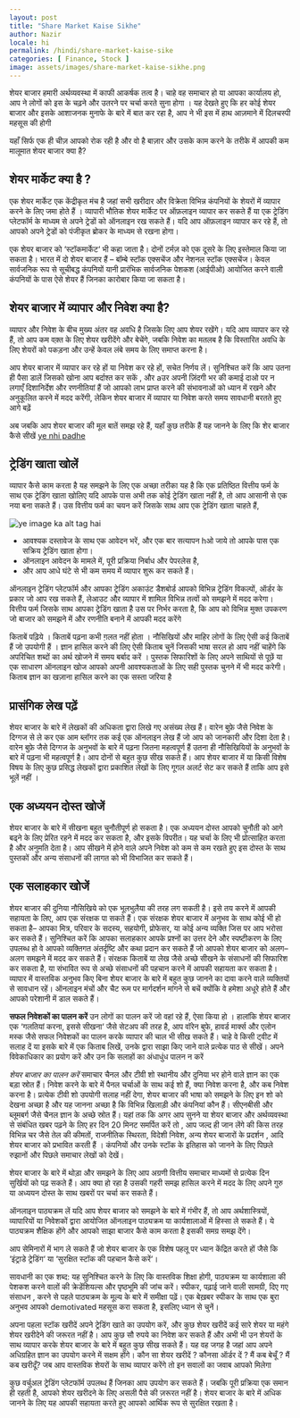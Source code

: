 ```yaml
---
layout: post
title: "Share Market Kaise Sikhe"
author: Nazir
locale: hi
permalink: /hindi/share-market-kaise-sike
categories: [ Finance, Stock ]
image: assets/images/share-market-kaise-sikhe.png
---
```


शेयर बाजार हमारी अर्थव्यवस्था में काफी आकर्षक तत्व है। चाहे वह समाचार हो या आपका कार्यालय हो, आप ने लोगों को इस के चढ़ने और उतरने पर चर्चा करते सुना होगा । यह देखते हुए कि हर कोई शेयर बाजार और इसके आशाजनक मुनाफे के बारे में बात कर रहा है,  आप ने भी इस में हाथ आज़माने में दिलचस्पी महसूस की होगी 

यहाँ सिर्फ एक ही चीज़ आपको रोक रही है और वो है बाज़ार और उसके काम करने के तरीके में आपकी कम मालूमात शेयर बाजार क्या है?

## शेयर मार्केट क्या है ?

एक शेयर  मार्केट  एक केंद्रीकृत मंच है जहां सभी खरीदार और विक्रेता विभिन्न कंपनियों के शेयरों में व्यापार करने के लिए जमा होते हैं । व्यापारी भौतिक शेयर  मार्केट पर ऑफ़लाइन व्यापार कर सकते हैं या एक ट्रेडिंग प्लेटफॉर्म के माध्यम से अपने ट्रेडों को ऑनलाइन रख सकते हैं। यदि आप ऑफ़लाइन व्यापार कर रहे हैं, तो आपको अपने ट्रेडों को पंजीकृत ब्रोकर के माध्यम से रखना होगा।

एक शेयर बाजार को ‘स्टॉकमार्केट‘ भी कहा जाता है। दोनों  टर्मज़ को एक दूसरे के लिए इस्तेमाल किया जा सकता है। भारत में दो शेयर बाजार हैं – बॉम्बे स्टॉक एक्सचेंज और नेशनल स्टॉक एक्सचेंज। केवल सार्वजनिक रूप से सूचीबद्ध कंपनियों यानी प्रारंभिक सार्वजनिक पेशकश (आईपीओ) आयोजित करने वाली कंपनियों के पास ऐसे शेयर हैं जिनका कारोबार किया जा सकता है।

## शेयर बाजार में व्यापार और निवेश क्या है?
व्यापार और निवेश के बीच मुख्य अंतर वह अवधि है जिसके लिए आप शेयर रखेंगे। यदि आप व्यापार कर रहे हैं, तो आप  कम वक़्त के लिए  शेयर  खरीदेंगे और बेचेंगे, जबकि निवेश का मतलब है कि विस्तारित अवधि के लिए शेयरों को पकड़ना और उन्हें केवल  लंबे समय के लिए  समाप्त करना है।

आप शेयर बाजार में व्यापार कर रहे हों या निवेश कर रहे हों, सचेत निर्णय लें। सुनिश्चित करें कि आप  उतना ही पैसा डालें जिसको खोना आप बर्दाश्त कर सकें , और aउर अपनी ज़िंदगी भर की कमाई दाओ पर न लगाएँ  दिशानिर्देश और रणनीतियां हैं जो आपको लाभ प्राप्त करने की संभावनाओं को ध्यान में रखने और अनुकूलित करने में मदद करेंगी, लेकिन शेयर बाजार में व्यापार या निवेश करते समय सावधानी  बरतते हुए आगे बढ़ें 

अब जबकि  आप शेयर बाजार की मूल बातें समझ रहे हैं, यहाँ कुछ तरीके हैं यह जानने के लिए  कि  शेर बाजार कैसे सीखें 
[ye nhi padhe](http://fincz.com/share-market-kya-hai/)

## ट्रेडिंग खाता खोलें
व्यापार कैसे काम करता है यह  समझने के लिए एक अच्छा तरीका यह है कि  एक प्रतिष्ठित वित्तीय फर्म के साथ एक ट्रेडिंग खाता  खोलिए यदि आपके पास अभी तक कोई ट्रेडिंग खाता नहीं है, तो आप आसानी से एक नया बना सकते हैं। उस वित्तीय फर्म का चयन करें जिसके साथ आप एक ट्रेडिंग खाता चाहते हैं, 

![ye image ka alt tag hai](https://akm-img-a-in.tosshub.com/businesstoday/images/story/202107/stockinvestors1200-sixteen_nine.jpg?size=1200:675 "ye image ak title hai")
- आवश्यक दस्तावेज के साथ एक आवेदन भरें, और एक बार सत्यापन hओ जाये तो आपके पास एक सक्रिय ट्रेडिंग खाता होगा। 
- ऑनलाइन आवेदन के मामले में, पूरी प्रक्रिया निर्बाध और पेपरलेस है, 
- और आप आधे घंटे से भी कम समय में व्यापार शुरू कर सकते हैं।

ऑनलाइन ट्रेडिंग प्लेटफॉर्म और आपका ट्रेडिंग अकाउंट डैशबोर्ड आपको विभिन्न ट्रेडिंग विकल्पों, ऑर्डर के प्रकार जो आप रख सकते हैं, लेआउट और व्यापार में शामिल विभिन्न तत्वों को समझने में मदद करेगा। वित्तीय फर्म जिसके साथ  आपका ट्रेडिंग खाता है  उस पर निर्भर करता है, कि आप को  विभिन्न मुक्त उपकरण जो बाजार को समझने में और रणनीति बनाने में  आपकी मदद करेंगे 

किताबें पढ़िये । किताबें पढ़ना कभी ग़लत नहीं होता । नौसिखियों और माहिर लोगों के लिए ऐसी कई किताबें हैं जो उपयोगी हैं । ज्ञान हासिल करने की लिए ऐसी किताब चुनें जिसकी भाषा सरल हो आप नहीं चाहेंगे कि अपरिचित शब्दों का अर्थ खोजने में समय बर्बाद करें । पुस्तक सिफारिशों के लिए अपने साथियों से पूछें या एक साधारण ऑनलाइन खोज आपको अपनी आवश्यकताओं के लिए सही पुस्तक चुनने में भी मदद करेगी।  किताब ज्ञान का खज़ाना हासिल करने का एक सस्ता जरिया है 

## प्रासंगिक लेख पढ़ें
शेयर बाजार के बारे में  लेखकों की अधिकता द्वारा लिखे गए असंख्य लेख हैं।   वारेन बुफ़े जैसे निवेश के दिग्गज से ले कर एक आम ब्लॉगर तक कई एक ऑनलाइन लेख हैं  जो आप को जानकारी और दिशा देता है।  वारेन बुफ़े जैसे दिग्गज के अनुभवों के बारे में पढ़ना जितना महत्वपूर्ण हैं उतना ही नौसिखियियों के अनुभवों  के बारे में पढ़ना  भी महत्वपूर्ण है। आप दोनों से बहुत कुछ सीख सकते हैं। आप शेयर बाजार में या किसी विशेष विषय के लिए कुछ प्रसिद्ध लेखकों द्वारा प्रकाशित लेखों के लिए गूगल अलर्ट सेट कर सकते हैं ताकि आप इसे  भूलें नहीं । 

## एक अध्ययन दोस्त खोजें
शेयर बाजार के बारे में सीखना बहुत चुनौतीपूर्ण हो सकता है। एक अध्ययन दोस्त आपको चुनौती को आगे   बढ्ने के लिए प्रेरित रहने में मदद कर सकता है, और इसके विपरीत। यह चर्चा के लिए भी प्रोत्साहित करता है और अनुमति देता है। आप सीखने में होने वाले  अपने निवेश को कम से कम रखते हुए इस दोस्त के साथ पुस्तकों और अन्य संसाधनों की लागत को भी विभाजित कर सकते हैं।

## एक सलाहकार खोजें
शेयर बाजार की दुनिया  नौसिखिये  को एक भूलभुलैया की तरह लग  सकती है। इसे  तय करने में आपकी सहायता के लिए, आप एक संरक्षक पा सकते हैं। एक संरक्षक शेयर बाजार में अनुभव के साथ कोई भी हो सकता है– आपका  मित्र, परिवार के सदस्य, सहयोगी, प्रोफेसर, या कोई अन्य व्यक्ति  जिस पर आप भरोसा कर सकते हैं। सुनिश्चित करें कि आपका सलाहकार आपके प्रश्नों का उत्तर  देने  और स्पष्टीकरण के लिए उपलब्ध  हो वे आपको व्यक्तिगत अंतर्दृष्टि और  कथा प्रदान कर सकते हैं जो आपको शेयर बाजार को अलग–अलग समझने में मदद कर सकते हैं। संरक्षक किताबें या लेख जैसे अच्छे सीखने के संसाधनों की सिफारिश कर सकता है, या संभावित रूप से अच्छे संसाधनों की पहचान करने में आपकी सहायता कर सकता है। व्यापार में वास्तविक अनुभव किए बिना शेयर बाजार के बारे में बहुत कुछ जानने का दावा करने वाले व्यक्तियों से सावधान रहें। ऑनलाइन मंचों और चैट रूम पर मार्गदर्शन मांगने से बचें क्योंकि वे हमेशा  अधूरे होते हैं और आपको परेशानी में डाल सकते हैं।

 **सफल निवेशकों का पालन करें**
उन लोगों का पालन करें जो वहां रहे हैं, ऐसा किया हो । हालांकि शेयर बाजार एक ‘गलतियां करना, इससे सीखना‘ जैसे सेटअप की तरह है, आप वॉरेन बुफे, हावर्ड मार्क्स और एलोन मस्क जैसे सफल निवेशकों का पालन करके व्यापार की चाल भी सीख सकते हैं। चाहे वे किसी ट्वीट में सलाह दें या इसके बारे में एक किताब लिखें, उनके द्वारा साझा किए जाने वाले प्रत्येक पाठ से सीखें। अपने विवेकाधिकार का प्रयोग करें और उन कि सलाहों का अंधाधुंध पालन न करें 

*शेयर बाजार का पालन करें*
समाचार चैनल और टीवी शो स्थानीय और दुनिया भर  होने वाले ज्ञान का एक बड़ा स्रोत हैं। निवेश करने के बारे में पैनल चर्चाओं के साथ कई शो हैं, क्या निवेश करना है, और कब निवेश करना है। प्रत्येक टीवी शो उपयोगी सलाह नहीं देगा, शेयर बाजार की भाषा को समझने के लिए इन शो को देखना अच्छा है और यह जानना अच्छा है कि विभिन्न खिलाड़ी और कंपनियां कौन हैं। सीएनबीसी और ब्लूमबर्ग जैसे चैनल ज्ञान के अच्छे स्रोत हैं। यहां तक कि अगर आप सुनने या शेयर बाजार और अर्थव्यवस्था से संबंधित खबर पढ़ने के लिए हर दिन 20 मिनट समर्पित करें तो , आप जल्द ही जान लेंगे की किस तरह  विभिन्न चर  जैसे तेल की कीमतों, राजनीतिक स्थिरता, विदेशी निवेश, अन्य शेयर बाजारों के प्रदर्शन , आदि शेयर बाजार को प्रभावित करती हैं  । कंपनियों और उनके स्टॉक के इतिहास को जानने के लिए पिछले रुझानों और पिछले समाचार लेखों को देखें।

शेयर बाजार के बारे में थोड़ा और समझने के लिए आप अग्रणी वित्तीय समाचार माध्यमों  से प्रत्येक दिन सुर्खियों को पढ़ सकते हैं। आप क्या हो रहा है  उसकी गहरी समझ हासिल करने में मदद के लिए अपने गुरु या अध्ययन दोस्त के साथ खबरों पर चर्चा कर सकते हैं।

ऑनलाइन पाठ्यक्रम लें
यदि आप शेयर बाजार को समझने के बारे में गंभीर हैं, तो आप अर्थशास्त्रियों, व्यापारियों या निवेशकों द्वारा आयोजित ऑनलाइन पाठ्यक्रम या कार्यशालाओं में  हिस्सा ले  सकते हैं। ये पाठ्यक्रम शैक्षिक होंगे और आपको साझा बाजार कैसे काम करता है इसकी समग्र समझ देंगे।

आप सेमिनारों में भाग ले सकते हैं जो शेयर बाजार के एक विशेष पहलू पर ध्यान केंद्रित करते  हों जैसे कि ‘इंट्राडे ट्रेडिंग‘ या ‘सुरक्षित स्टॉक की पहचान कैसे करें‘।

सावधानी का एक शब्द: यह सुनिश्चित करने के लिए कि वास्तविक शिक्षा होगी, पाठ्यक्रम या कार्यशाला की पेशकश करने वालों की क्रेडेंशियल्स और पृष्ठभूमि की जांच करें। स्पीकर,  पढ़ाई जाने वाली सामग्री, दिए गए संसाधन , करने से पहले पाठ्यक्रम के मूल्य के बारे में समीक्षा पढ़ें। एक बेख़बर स्पीकर के साथ एक बुरा अनुभव आपको demotivated महसूस करा सकता है, इसलिए ध्यान से चुनें।

अपना पहला स्टॉक खरीदें
अपने ट्रेडिंग खाते का उपयोग करें, और कुछ शेयर   खरीदें कई  सारे शेयर या महंगे शेयर खरीदेने की जरूरत नहीं है। आप कुछ सौ रुपये का निवेश कर सकते हैं और अभी भी उन शेयरों के साथ व्यापार करके शेयर बाजार के बारे में बहुत कुछ सीख सकते हैं। यह वह जगह है जहां आप अपने अधिग्रहित ज्ञान का उपयोग करने में सक्षम होंगे। कौन सा  शेयर खरीदें ?  कौनसा ऑर्डर दें ? मैं कब बेचूँ ? मैं कब खरीदूँ? जब आप वास्तविक शेयरों के साथ व्यापार  करेंगे तो इन सवालों का जवाब  आपको मिलेगा 

कुछ वर्चुअल ट्रेडिंग प्लेटफॉर्म उपलब्ध हैं जिनका आप उपयोग कर सकते हैं। जबकि पूरी प्रक्रिया एक समान ही रहती है, आपको शेयर खरीदने के लिए असली पैसे की ज़रूरत नहीं है।  शेयर बाजार के बारे में अधिक जानने  के लिए यह आपकी सहायता करते हुए आपको  आर्थिक रूप से सुरक्षित रखता है।
